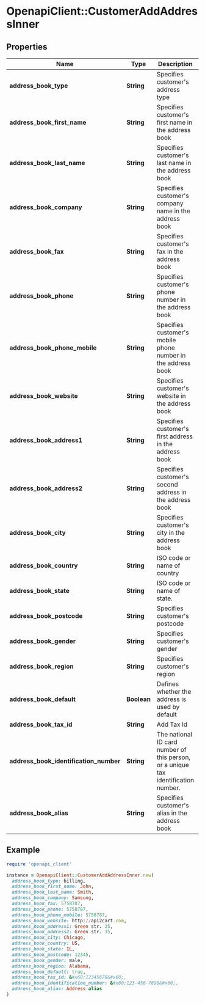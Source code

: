 # OpenapiClient::CustomerAddAddressInner

## Properties

| Name | Type | Description | Notes |
| ---- | ---- | ----------- | ----- |
| **address_book_type** | **String** | Specifies customer&#39;s address type | [optional] |
| **address_book_first_name** | **String** | Specifies customer&#39;s first name in the address book | [optional] |
| **address_book_last_name** | **String** | Specifies customer&#39;s last name in the address book | [optional] |
| **address_book_company** | **String** | Specifies customer&#39;s company name in the address book | [optional] |
| **address_book_fax** | **String** | Specifies customer&#39;s fax in the address book | [optional] |
| **address_book_phone** | **String** | Specifies customer&#39;s phone number in the address book | [optional] |
| **address_book_phone_mobile** | **String** | Specifies customer&#39;s mobile phone number in the address book | [optional] |
| **address_book_website** | **String** | Specifies customer&#39;s website in the address book | [optional] |
| **address_book_address1** | **String** | Specifies customer&#39;s first address in the address book | [optional] |
| **address_book_address2** | **String** | Specifies customer&#39;s second address in the address book | [optional] |
| **address_book_city** | **String** | Specifies customer&#39;s city in the address book | [optional] |
| **address_book_country** | **String** | ISO code or name of country | [optional] |
| **address_book_state** | **String** | ISO code or name of state. | [optional] |
| **address_book_postcode** | **String** | Specifies customer&#39;s postcode | [optional] |
| **address_book_gender** | **String** | Specifies customer&#39;s gender | [optional] |
| **address_book_region** | **String** | Specifies customer&#39;s region | [optional] |
| **address_book_default** | **Boolean** | Defines whether the address is used by default | [optional] |
| **address_book_tax_id** | **String** | Add Tax Id | [optional] |
| **address_book_identification_number** | **String** | The national ID card number of this person, or a unique tax identification number. | [optional] |
| **address_book_alias** | **String** | Specifies customer&#39;s alias in the address book | [optional] |

## Example

```ruby
require 'openapi_client'

instance = OpenapiClient::CustomerAddAddressInner.new(
  address_book_type: billing,
  address_book_first_name: John,
  address_book_last_name: Smith,
  address_book_company: Samsung,
  address_book_fax: 5758787,
  address_book_phone: 5758787,
  address_book_phone_mobile: 5758787,
  address_book_website: http://api2cart.com,
  address_book_address1: Green str. 35,
  address_book_address2: Green str. 35,
  address_book_city: Chicago,
  address_book_country: US,
  address_book_state: IL,
  address_book_postcode: 12345,
  address_book_gender: male,
  address_book_region: Alabama,
  address_book_default: true,
  address_book_tax_id: &#x60;12345678&#x60;,
  address_book_identification_number: &#x60;123-456-7890&#x60;,
  address_book_alias: Address alias
)
```

